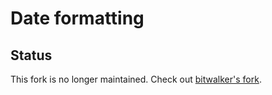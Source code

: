Date formatting
===============

## Status

This fork is no longer maintained. Check out [bitwalker's fork](https://github.com/bitwalker/timex).
